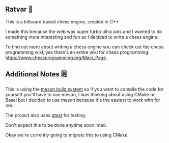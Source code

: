 ## Ratvar 🐀

This is a bitboard based chess engine, created in C++

I made this because the web was super turbo ultra aids and I wanted to do something more interesting and fun so I decided to write a chess engine.

To find out more about writing a chess engine you can check out the chess programming wiki, yes there's an entire wiki for chess programming: https://www.chessprogramming.org/Main_Page .


## Additional Notes 🗒️

This is using the [meson build system](https://mesonbuild.com/) so if you want to compile the code for yourself you'll have to use meson, I was thinking about using
CMake or Basel but I decided to use meson because it's the easiest to work with for me.

The project also uses [gtest](https://github.com/google/googletest) for testing.

Don't expect this to be done anytime soon lmao.

Okay we're currently going to migrate this to using CMake.
